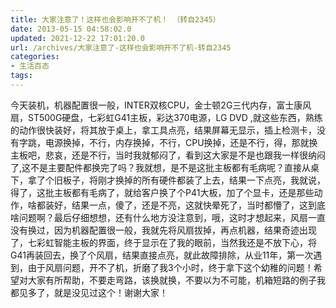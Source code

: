 ```yaml
---
title: 大家注意了！这样也会影响开不了机！ （转自2345）
date: 2013-05-15 04:58:02.0
updated: 2021-12-22 17:01:20.0
url: /archives/大家注意了-这样也会影响开不了机-转自2345
categories: 
- 生活百态
tags: 
---
```


今天装机，机器配置很一般，INTER双核CPU，金士顿2G三代内存，富士康风扇，ST500G硬盘，七彩虹G41主板，彩达370电源，LG DVD ,就这些东西，熟练的动作很快装好，将其放于桌上，拿工具点亮，结果屏幕无显示，插上检测卡，没有字跳，电源换掉，不行，内存换掉，不行，CPU换掉，还是不行，得，那就换主板吧，悲哀，还是不行，当时我就郁闷了，看到这大家是不是也跟我一样很纳闷了,这不是主要配件都换完了吗？我就想，是不是这批主板都有毛病呢？直接从桌下，拿了个旧板子，将刚才换掉的所有硬件都装了上去，结果一下点亮，我就说，得了，这批主板都有毛病了，就给客户换了个P41大板，加了个显卡，还是那些动作，啥都装好，结果一点，傻了，还是不亮，这就快晕死了，当时都懵了，这到底啥问题啊？最后仔细想想，还有什么地方没注意到，哦，这时才想起来，风扇一直没有换过，因为机器配置很一般，我就先将风扇拔掉，再点机器，结果奇迹出现了，七彩虹智能主板的界面，终于显示在了我的眼前，当然我还是不放下心，将G41再装回去，换了个风扇，结果直接点亮，就此故障排除，从业11年，第一次遇到，由于风扇问题，开不了机，折磨了我3个小时，终于拿下这个幼稚的问题！希望对大家有所帮助，不要走弯路，该换就换，不要以为不可能，机箱短路的例子我都见多了，就是没见过这个！谢谢大家！